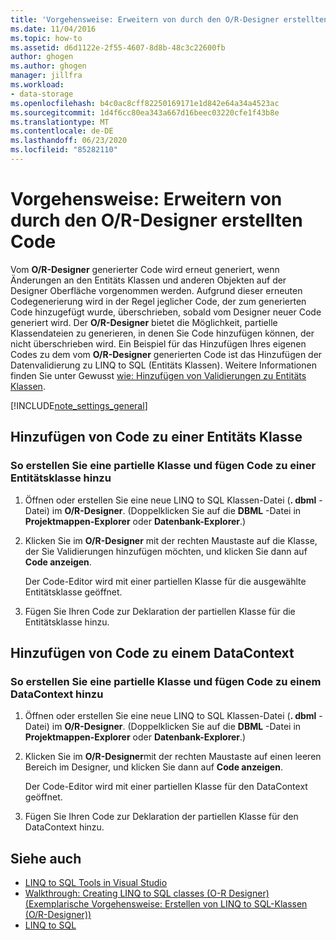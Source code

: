 ```yaml
---
title: 'Vorgehensweise: Erweitern von durch den O/R-Designer erstellten Code'
ms.date: 11/04/2016
ms.topic: how-to
ms.assetid: d6d1122e-2f55-4607-8d8b-48c3c22600fb
author: ghogen
ms.author: ghogen
manager: jillfra
ms.workload:
- data-storage
ms.openlocfilehash: b4c0ac8cff82250169171e1d842e64a34a4523ac
ms.sourcegitcommit: 1d4f6cc80ea343a667d16beec03220cfe1f43b8e
ms.translationtype: MT
ms.contentlocale: de-DE
ms.lasthandoff: 06/23/2020
ms.locfileid: "85282110"
---
```

# <a name="how-to-extend-code-generated-by-the-or-designer"></a>Vorgehensweise: Erweitern von durch den O/R-Designer erstellten Code
Vom **O/R-Designer** generierter Code wird erneut generiert, wenn Änderungen an den Entitäts Klassen und anderen Objekten auf der Designer Oberfläche vorgenommen werden. Aufgrund dieser erneuten Codegenerierung wird in der Regel jeglicher Code, der zum generierten Code hinzugefügt wurde, überschrieben, sobald vom Designer neuer Code generiert wird. Der **O/R-Designer** bietet die Möglichkeit, partielle Klassendateien zu generieren, in denen Sie Code hinzufügen können, der nicht überschrieben wird. Ein Beispiel für das Hinzufügen Ihres eigenen Codes zu dem vom **O/R-Designer** generierten Code ist das Hinzufügen der Datenvalidierung zu LINQ to SQL (Entitäts Klassen). Weitere Informationen finden Sie unter Gewusst [wie: Hinzufügen von Validierungen zu Entitäts Klassen](../data-tools/how-to-add-validation-to-entity-classes.md).

[!INCLUDE[note_settings_general](../data-tools/includes/note_settings_general_md.md)]

## <a name="add-code-to-an-entity-class"></a>Hinzufügen von Code zu einer Entitäts Klasse

### <a name="to-create-a-partial-class-and-add-code-to-an-entity-class"></a>So erstellen Sie eine partielle Klasse und fügen Code zu einer Entitätsklasse hinzu

1. Öffnen oder erstellen Sie eine neue LINQ to SQL Klassen-Datei (**. dbml** -Datei) im **O/R-Designer**. (Doppelklicken Sie auf die **DBML** -Datei in **Projektmappen-Explorer** oder **Datenbank-Explorer**.)

2. Klicken Sie im **O/R-Designer** mit der rechten Maustaste auf die Klasse, der Sie Validierungen hinzufügen möchten, und klicken Sie dann auf **Code anzeigen**.

     Der Code-Editor wird mit einer partiellen Klasse für die ausgewählte Entitätsklasse geöffnet.

3. Fügen Sie Ihren Code zur Deklaration der partiellen Klasse für die Entitätsklasse hinzu.

## <a name="add-code-to-a-datacontext"></a>Hinzufügen von Code zu einem DataContext

### <a name="to-create-a-partial-class-and-add-code-to-a-datacontext"></a>So erstellen Sie eine partielle Klasse und fügen Code zu einem DataContext hinzu

1. Öffnen oder erstellen Sie eine neue LINQ to SQL Klassen-Datei (**. dbml** -Datei) im **O/R-Designer**. (Doppelklicken Sie auf die **DBML** -Datei in **Projektmappen-Explorer** oder **Datenbank-Explorer**.)

2. Klicken Sie im **O/R-Designer**mit der rechten Maustaste auf einen leeren Bereich im Designer, und klicken Sie dann auf **Code anzeigen**.

     Der Code-Editor wird mit einer partiellen Klasse für den DataContext geöffnet.

3. Fügen Sie Ihren Code zur Deklaration der partiellen Klasse für den DataContext hinzu.

## <a name="see-also"></a>Siehe auch

- [LINQ to SQL Tools in Visual Studio](../data-tools/linq-to-sql-tools-in-visual-studio2.md)
- [Walkthrough: Creating LINQ to SQL classes (O-R Designer) (Exemplarische Vorgehensweise: Erstellen von LINQ to SQL-Klassen (O/R-Designer))](how-to-create-linq-to-sql-classes-mapped-to-tables-and-views-o-r-designer.md)
- [LINQ to SQL](/dotnet/framework/data/adonet/sql/linq/index)
